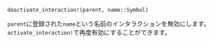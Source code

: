 ```
deactivate_interaction!(parent, name::Symbol)
```

`parent`に登録された`name`という名前のインタラクションを無効にします。`activate_interaction!`で再度有効にすることができます。
